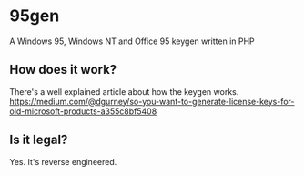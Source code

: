 # 95gen
A Windows 95, Windows NT and Office 95 keygen written in PHP

## How does it work?
There's a well explained article about how the keygen works. 
https://medium.com/@dgurney/so-you-want-to-generate-license-keys-for-old-microsoft-products-a355c8bf5408

## Is it legal?
Yes. It's reverse engineered.
